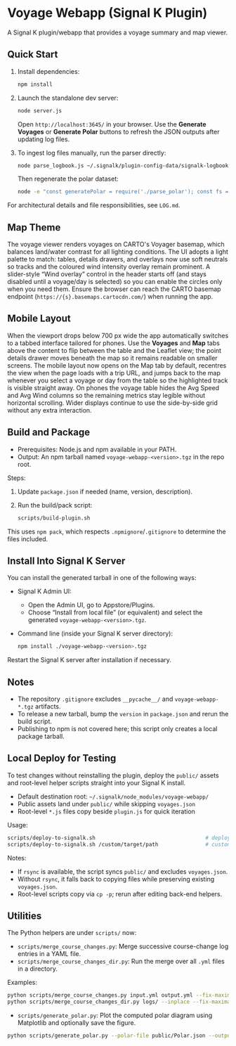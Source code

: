 # Voyage Webapp (Signal K Plugin)

A Signal K plugin/webapp that provides a voyage summary and map viewer.

## Quick Start

1. Install dependencies:

   ```bash
   npm install
   ```

2. Launch the standalone dev server:

   ```bash
   node server.js
   ```

   Open `http://localhost:3645/` in your browser. Use the **Generate Voyages** or **Generate Polar** buttons to refresh the JSON outputs after updating log files.

3. To ingest log files manually, run the parser directly:

   ```bash
   node parse_logbook.js ~/.signalk/plugin-config-data/signalk-logbook > public/voyages.json
   ```

   Then regenerate the polar dataset:

   ```bash
   node -e "const generatePolar = require('./parse_polar'); const fs = require('fs'); const voyages = JSON.parse(fs.readFileSync('public/voyages.json', 'utf8')); fs.writeFileSync('public/Polar.json', JSON.stringify(generatePolar(voyages), null, 2));"
   ```

For architectural details and file responsibilities, see `LOG.md`.

## Map Theme

The voyage viewer renders voyages on CARTO's Voyager basemap, which balances land/water contrast for all lighting conditions. The UI adopts a light palette to match: tables, details drawers, and overlays now use soft neutrals so tracks and the coloured wind intensity overlay remain prominent. A slider-style “Wind overlay” control in the header starts off (and stays disabled until a voyage/day is selected) so you can enable the circles only when you need them. Ensure the browser can reach the CARTO basemap endpoint (`https://{s}.basemaps.cartocdn.com/`) when running the app.

## Mobile Layout

When the viewport drops below 700 px wide the app automatically switches to a tabbed interface tailored for phones. Use the **Voyages** and **Map** tabs above the content to flip between the table and the Leaflet view; the point details drawer moves beneath the map so it remains readable on smaller screens. The mobile layout now opens on the Map tab by default, recentres the view when the page loads with a trip URL, and jumps back to the map whenever you select a voyage or day from the table so the highlighted track is visible straight away. On phones the voyage table hides the Avg Speed and Avg Wind columns so the remaining metrics stay legible without horizontal scrolling. Wider displays continue to use the side-by-side grid without any extra interaction.

## Build and Package

- Prerequisites: Node.js and npm available in your PATH.
- Output: An npm tarball named `voyage-webapp-<version>.tgz` in the repo root.

Steps:

1. Update `package.json` if needed (name, version, description).
2. Run the build/pack script:
   
   ```bash
   scripts/build-plugin.sh
   ```

This uses `npm pack`, which respects `.npmignore`/`.gitignore` to determine the files included.

## Install Into Signal K Server

You can install the generated tarball in one of the following ways:

- Signal K Admin UI:
  - Open the Admin UI, go to Appstore/Plugins.
  - Choose “Install from local file” (or equivalent) and select the generated `voyage-webapp-<version>.tgz`.

- Command line (inside your Signal K server directory):
  
  ```bash
  npm install ./voyage-webapp-<version>.tgz
  ```

Restart the Signal K server after installation if necessary.

## Notes

- The repository `.gitignore` excludes `__pycache__/` and `voyage-webapp-*.tgz` artifacts.
- To release a new tarball, bump the `version` in `package.json` and rerun the build script.
- Publishing to npm is not covered here; this script only creates a local package tarball.

## Local Deploy for Testing

To test changes without reinstalling the plugin, deploy the `public/` assets and root-level helper scripts straight into your Signal K install.

- Default destination root: `~/.signalk/node_modules/voyage-webapp/`
- Public assets land under `public/` while skipping `voyages.json`
- Root-level `*.js` files copy beside `plugin.js` for quick iteration

Usage:

```bash
scripts/deploy-to-signalk.sh                                   # deploy to ~/.signalk/node_modules/voyage-webapp/
scripts/deploy-to-signalk.sh /custom/target/path               # custom destination root
```

Notes:
- If `rsync` is available, the script syncs `public/` and excludes `voyages.json`.
- Without `rsync`, it falls back to copying files while preserving existing `voyages.json`.
- Root-level scripts copy via `cp -p`; rerun after editing back-end helpers.

## Utilities

The Python helpers are under `scripts/` now:

- `scripts/merge_course_changes.py`: Merge successive course-change log entries in a YAML file.
- `scripts/merge_course_changes_dir.py`: Run the merge over all `.yml` files in a directory.

Examples:

```bash
python scripts/merge_course_changes.py input.yml output.yml --fix-maxima-pos
python scripts/merge_course_changes_dir.py logs/ --inplace --fix-maxima-pos
```

- `scripts/generate_polar.py`: Plot the computed polar diagram using Matplotlib and optionally save the figure.

```bash
python scripts/generate_polar.py --polar-file public/Polar.json --output polar_diagram.png
```
